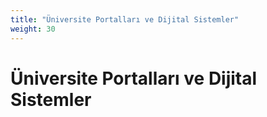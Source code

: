 ```yaml
---
title: "Üniversite Portalları ve Dijital Sistemler"
weight: 30
---
```


# Üniversite Portalları ve Dijital Sistemler
